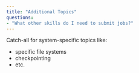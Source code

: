 ```yaml
---
title: "Additional Topics"
questions:
- "What other skills do I need to submit jobs?"
---
```


Catch-all for system-specific topics like: 

- specific file systems
- checkpointing
- etc.
